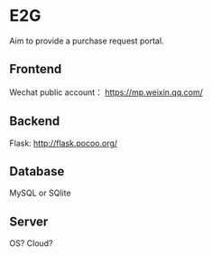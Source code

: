 # E2G
Aim to provide a purchase request portal.

## Frontend

Wechat public account： https://mp.weixin.qq.com/

## Backend

Flask: http://flask.pocoo.org/

## Database

MySQL or SQlite

## Server

OS?
Cloud?




